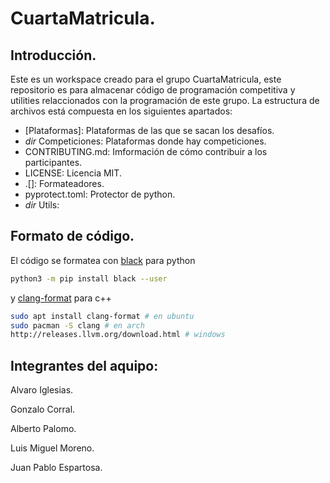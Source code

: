 # CuartaMatricula.

## Introducción.
Este es un workspace creado para el grupo CuartaMatricula, este repositorio es para almacenar código de programación competitiva y utilities relaccionados con la programación de este grupo. La estructura de archivos está compuesta en los siguientes apartados:
  * [Plataformas]: Plataformas de las que se sacan los desafíos.
  * _dir_ Competiciones: Plataformas donde hay competiciones.
  * CONTRIBUTING.md: Imformación de cómo contribuir a los participantes.
  * LICENSE: Licencia MIT.
  * .[]: Formateadores.
  * pyprotect.toml: Protector de python.
  * _dir_ Utils:
  
## Formato de código.
El código se formatea con [black](https://github.com/psf/) para python
```bash
python3 -m pip install black --user
```
y [clang-format](https://clang.llvm.org/docs/ClangFormat.html) para c++
```bash
sudo apt install clang-format # en ubuntu
sudo pacman -S clang # en arch
http://releases.llvm.org/download.html # windows
```


## Integrantes del aquipo:
Alvaro Iglesias.

Gonzalo Corral.

Alberto Palomo.

Luis Miguel Moreno.

Juan Pablo Espartosa.
